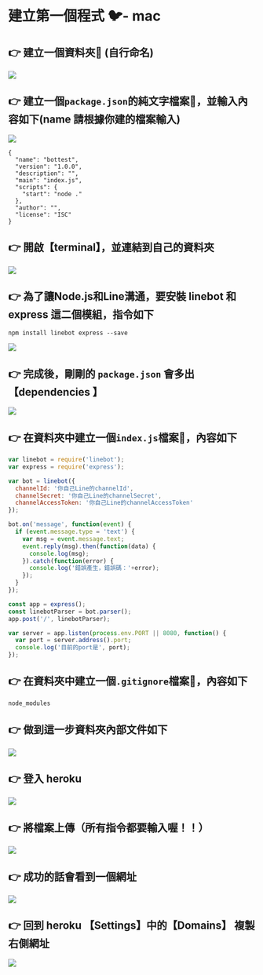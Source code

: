# 建立第一個程式 🐦- mac

## 👉 建立一個資料夾📁 \(自行命名\)

![](.gitbook/assets/jie-tu-20210107-shang-wu-11.40.18%20%282%29.png)

## 👉 建立一個`package.json`的純文字檔案📄，並輸入內容如下\(name 請根據你建的檔案輸入\)

![](.gitbook/assets/jie-tu-20210107-shang-wu-11.46.40.png)

```text
{
  "name": "bottest",
  "version": "1.0.0",
  "description": "",
  "main": "index.js",
  "scripts": {
    "start": "node ."
  },
  "author": "",
  "license": "ISC"
}
```

## 👉 開啟【terminal】，並連結到自己的資料夾

![](.gitbook/assets/jie-tu-20210107-shang-wu-11.45.24.png)

## 👉 為了讓Node.js和Line溝通，要安裝 linebot 和 express 這二個模組，指令如下

```text
npm install linebot express --save
```

![](.gitbook/assets/jie-tu-20210107-shang-wu-11.47.12.png)

## 👉 完成後，剛剛的 `package.json` 會多出【dependencies 】

![](.gitbook/assets/jie-tu-20210107-shang-wu-11.47.31%20%281%29%20%281%29.png)

## 👉 在資料夾中建立一個`index.js`檔案📄，內容如下

```javascript
var linebot = require('linebot');
var express = require('express');

var bot = linebot({
  channelId: '你自己Line的channelId',
  channelSecret: '你自己Line的channelSecret',
  channelAccessToken: '你自己Line的channelAccessToken'
});

bot.on('message', function(event) {
  if (event.message.type = 'text') {
    var msg = event.message.text;
    event.reply(msg).then(function(data) {
      console.log(msg);
    }).catch(function(error) {
      console.log('錯誤產生，錯誤碼：'+error);
    });
  }
});

const app = express();
const linebotParser = bot.parser();
app.post('/', linebotParser);

var server = app.listen(process.env.PORT || 8080, function() {
  var port = server.address().port;
  console.log('目前的port是', port);
});
```

## 👉 在資料夾中建立一個`.gitignore`檔案📄，內容如下

```javascript
node_modules
```

## 👉 做到這一步資料夾內部文件如下

![](.gitbook/assets/jie-tu-20210107-shang-wu-11.53.51.png)

## 👉 登入 heroku

![](.gitbook/assets/jie-tu-20210107-shang-wu-11.54.59.png)

## 👉 將檔案上傳（所有指令都要輸入喔！！）

![](.gitbook/assets/jie-tu-20210107-shang-wu-11.58.26.png)

## 👉 成功的話會看到一個網址

![](.gitbook/assets/jie-tu-20210107-shang-wu-11.58.41.png)

## 👉 回到 heroku 【Settings】中的【Domains】 複製右側網址

![](.gitbook/assets/jie-tu-20210107-shang-wu-11.59.31.png)


